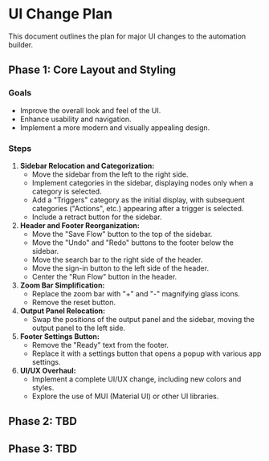 # UI Change Plan

This document outlines the plan for major UI changes to the automation builder.

## Phase 1: Core Layout and Styling

### Goals
- Improve the overall look and feel of the UI.
- Enhance usability and navigation.
- Implement a more modern and visually appealing design.

### Steps
1.  **Sidebar Relocation and Categorization:**
    -   Move the sidebar from the left to the right side.
    -   Implement categories in the sidebar, displaying nodes only when a category is selected.
    -   Add a "Triggers" category as the initial display, with subsequent categories ("Actions", etc.) appearing after a trigger is selected.
    -   Include a retract button for the sidebar.
2.  **Header and Footer Reorganization:**
    -   Move the "Save Flow" button to the top of the sidebar.
    -   Move the "Undo" and "Redo" buttons to the footer below the sidebar.
    -   Move the search bar to the right side of the header.
    -   Move the sign-in button to the left side of the header.
    -   Center the "Run Flow" button in the header.
3.  **Zoom Bar Simplification:**
    -   Replace the zoom bar with "+" and "-" magnifying glass icons.
    -   Remove the reset button.
4.  **Output Panel Relocation:**
    -   Swap the positions of the output panel and the sidebar, moving the output panel to the left side.
5.  **Footer Settings Button:**
    -   Remove the "Ready" text from the footer.
    -   Replace it with a settings button that opens a popup with various app settings.
6.  **UI/UX Overhaul:**
    -   Implement a complete UI/UX change, including new colors and styles.
    -   Explore the use of MUI (Material UI) or other UI libraries.

## Phase 2: TBD

## Phase 3: TBD